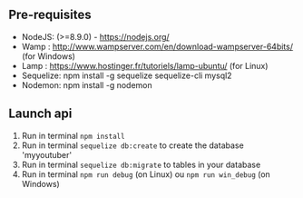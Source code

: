 ﻿## Pre-requisites

- NodeJS: (>=8.9.0) - https://nodejs.org/
- Wamp : http://www.wampserver.com/en/download-wampserver-64bits/ (for Windows)
- Lamp : https://www.hostinger.fr/tutoriels/lamp-ubuntu/ (for Linux)
- Sequelize: npm install -g sequelize sequelize-cli mysql2
- Nodemon: npm install -g nodemon

## Launch api

1. Run in terminal `npm install`
2. Run in terminal `sequelize db:create` to create the database 'myyoutuber'
3. Run in terminal `sequelize db:migrate` to tables in your database
4. Run in terminal `npm run debug` (on Linux) ou `npm run win_debug` (on Windows)
